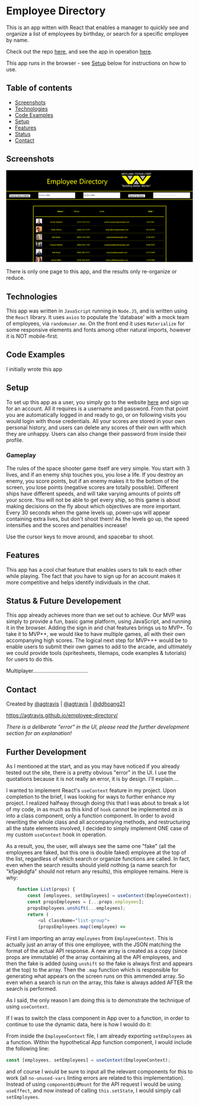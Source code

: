 # Employee Directory

This is an app witten with React that enables a manager to quickly see and organize a list of employees by birthday, or search for a specific employee by name.

Check out the repo [here](https://github.com/agtravis/employee-directory), and see the app in operation [here](https://agtravis.github.io/employee-directory/).

This app runs in the browser - see [Setup](#setup) below for instructions on how to use.

## Table of contents

- [Screenshots](#screenshots)
- [Technologies](#technologies)
- [Code Examples](#code-examples)
- [Setup](#setup)
- [Features](#features)
- [Status](#status)
- [Contact](#contact)

## Screenshots

![Homepage](./public/assets/images/screenshots/landing-page.PNG)

There is only one page to this app, and the results only re-organize or reduce.

## Technologies

This app was written in `JavaScript` running in `Node.JS`, and is written using the `React` library. It uses `axios` to populate the 'database' with a mock team of employees, via `randomuser.me`. On the front end it uses `Materialize` for some responsive elements and fonts among other natural imports, however it is NOT mobile-first.

## Code Examples

I initially wrote this app

## Setup

To set up this app as a user, you simply go to the website [here](https://rinqydinky.herokuapp.com/) and sign up for an account. All it requires is a username and password. From that point you are automatically logged in and ready to go, or on following visits you would login with those credentials. All your scores are stored in your own personal history, and users can delete any scores of their own with which they are unhappy. Users can also change their password from inside their profile.

### Gameplay

The rules of the space shooter game itself are very simple. You start with 3 lives, and if an enemy ship touches you, you lose a life. If you destroy an enemy, you score points, but if an enemy makes it to the bottom of the screen, you lose points (negative scores are totally possible). Different ships have different speeds, and will take varying amounts of points off your score. You will not be able to get every ship, so this game is about making decisions on the fly about which objectives are more important. Every 30 seconds when the game levels up, power-ups will appear containing extra lives, but don't shoot them! As the levels go up, the speed intensifies and the scores and penalties increase!

Use the cursor keys to move around, and spacebar to shoot.

## Features

This app has a cool chat feature that enables users to talk to each other while playing. The fact that you have to sign up for an account makes it more competitive and helps identify individuals in the chat.

## Status & Future Developement

This app already achieves more than we set out to achieve. Our MVP was simply to provide a fun, basic game platform, using JavaScript, and running it in the browser. Adding the sign in and chat features brings us to MVP+. To take it to MVP++, we would like to have multiple games, all with their own accompanying high scores. The logical next step for MVP+++ would be to enable users to submit their own games to add to the arcade, and ultimately we could provide tools (spritesheets, tilemaps, code examples & tutorials) for users to do this.

Multiplayer.....................................

## Contact

Created by [@agtravis](https://agtravis.github.io/) | [@agtravis](https://agtravis.github.io/) | [@ddhoang21](https://ddhoang21.github.io/My-Portfolio/)

https://agtravis.github.io/employee-directory/

_There is a deliberate "error" in the UI, please read the further development section for an explanation!_

## Further Development

As I mentioned at the start, and as you may have noticed if you already tested out the site, there is a pretty obvious "error" in the UI. I use the quotations because it is not really an error, it is by design. I'll explain....

I wanted to implement React's `useContext` feature in my project. Upon completion to the brief, I was looking for ways to further enhance my project. I realized halfway through doing this that I was about to break a lot of my code, in as much as this kind of `hook` cannot be implemented _as is_ into a class component, only a function component. In order to avoid rewriting the whole class and all accompanying methods, and restructuring all the state elements involved, I decided to simply implement ONE case of my custom `useContext` hook in operation.

As a result, you, the user, will always see the same one "fake" (all the employees are faked, but this one is double faked) employee at the top of the list, regardless of which search or organize functions are called. In fact, even when the search results should yield nothing (a name search for "kfjagkdgfa" should not return any results), this employee remains. Here is why:

```js
    function List(props) {
        const [employees, setEmployees] = useContext(EmployeeContext);
        const propsEmployees = [...props.employees];
        propsEmployees.unshift(...employees);
        return (
            <ul className="list-group">
            {propsEmployees.map((employee) =>
```

First I am importing an array `employees` from `EmployeeContext`. This is actually just an array of this one employee, with the JSON matching the format of the actual API response. A new array is created as a copy (since props are immutable) of the array containing all the API employees, and then the fake is added (using `unshift` so the fake is always first and appears at the top) to the array. Then the `.map` function which is responsible for generating what appears on the screen runs on this ammended array. So even when a search is run on the array, this fake is always added AFTER the search is performed.

As I said, the only reason I am doing this is to demonstrate the technique of using `useContext`.

If I was to switch the class component in App over to a function, in order to continue to use the dynamic data, here is how I would do it:

From inside the `EmployeeContext` file, I am already exporting `setEmployees` as a function. Within the hypothetical App function component, I would include the following line:

```js
const [employees, setEmployees] = useContext(EmployeeContext);
```

and of course I would be sure to input all the relevant components for this to work (all `no-unused-vars` linting errors are related to this implementation). Instead of using `componentDidMount` for the API request I would be using `useEffect`, and now instead of calling `this.setState`, I would simply call `setEmployees`.
